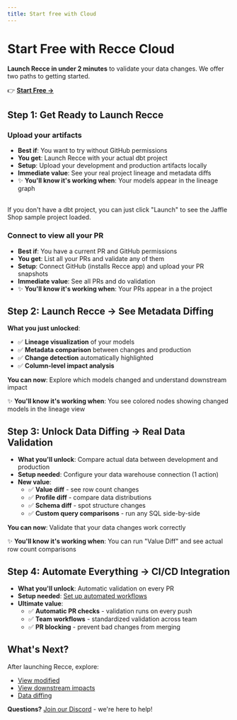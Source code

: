 ```yaml
---
title: Start free with Cloud
---
```


# Start Free with Recce Cloud

**Launch Recce in under 2 minutes** to validate your data changes. We offer two paths to getting started.

👉 **[Start Free →](https://cloud.reccehq.com)**

## Step 1: Get Ready to Launch Recce

### Upload your artifacts

- **Best if**: You want to try without GitHub permissions
- **You get**: Launch Recce with your actual dbt project
- **Setup**: Upload your development and production artifacts locally
- **Immediate value**: See your real project lineage and metadata diffs
- ✨ **You'll know it's working when**: Your models appear in the lineage graph

<br>
If you don't have a dbt project, you can just click "Launch" to see the Jaffle Shop sample project loaded.

### Connect to view all your PR

- **Best if**: You have a current PR and GitHub permissions
- **You get**: List all your PRs and validate any of them
- **Setup**: Connect GitHub (installs Recce app) and upload your PR snapshots
- **Immediate value**: See all PRs and do validation
- ✨ **You'll know it's working when**: Your PRs appear in a the project

## Step 2: Launch Recce → See Metadata Diffing

**What you just unlocked**:

- ✅ **Lineage visualization** of your models
- ✅ **Metadata comparison** between changes and production
- ✅ **Change detection** automatically highlighted
- ✅ **Column-level impact analysis**

**You can now**: Explore which models changed and understand downstream impact

✨ **You'll know it's working when**: You see colored nodes showing changed models in the lineage view

## Step 3: Unlock Data Diffing → Real Data Validation

- **What you'll unlock**: Compare actual data between development and production
- **Setup needed**: Configure your data warehouse connection (1 action)
- **New value**:
  - ✅ **Value diff** - see row count changes
  - ✅ **Profile diff** - compare data distributions
  - ✅ **Schema diff** - spot structure changes
  - ✅ **Custom query comparisons** - run any SQL side-by-side

**You can now**: Validate that your data changes work correctly

✨ **You'll know it's working when**: You can run "Value Diff" and see actual row count comparisons

## Step 4: Automate Everything → CI/CD Integration

- **What you'll unlock**: Automatic validation on every PR
- **Setup needed**: [Set up automated workflows](../7-cicd/scenario-ci.md)
- **Ultimate value**:
  - ✅ **Automatic PR checks** - validation runs on every push
  - ✅ **Team workflows** - standardized validation across team
  - ✅ **PR blocking** - prevent bad changes from merging

## What's Next?

After launching Recce, explore:

- [View modified](../3-visualized-change/lineage.md)
- [View downstream impacts](../4-downstream-impacts/impact-radius.md)
- [Data diffing](../5-data-diffing/query.md)

**Questions?** [Join our Discord](../1-whats-recce/community-support.md) - we're here to help!
